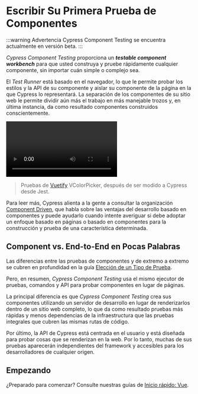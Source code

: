 # Escribir Su Primera Prueba de Componentes

:::warning Advertencia
Cypress Component Testing se encuentra actualmente en versión beta.
:::

_Cypress Component Testing_ proporciona un _**testable component workbench**_ para que usted construya y pruebe rápidamente cualquier componente, sin importar cuán simple o complejo sea.

El _Test Runner_ está basado en el navegador, lo que le permite probar los estilos y la API de su componente y aislar su componente de la página en la que Cypress lo representará. La separación de los componentes de su sitio web le permite dividir aún más el trabajo en más manejable trozos y, en última instancia, da como resultado componentes construidos conscientemente.

<video controls>
  <source src="./img/vuetify-color-picker-example.webm">
</video>

>Pruebas de [Vuetify](https://vuetifyjs.com/en/components/color-pickers/) VColorPicker, después de ser modido a Cypress desde Jest.

Para leer más, Cypress alienta a la gente a consultar la organización [Component Driven](https://www.componentdriven.org/), que habla sobre las ventajas del desarrollo basado en componentes y puede ayudarlo cuando intente averiguar si debe adoptar un enfoque basado en páginas o basado en componentes para la construcción y prueba de una característica determinada.

## Component vs. End-to-End en Pocas Palabras

Las diferencias entre las pruebas de componentes y de extremo a extremo se cubren en profundidad en la guía [Elección de un Tipo de Prueba](https://docs.cypress.io/guides/core-concepts/testing-types#What-you-ll-learn).

Pero, en resumen, _Cypress Component Testing_ usa el mismo ejecutor de pruebas, comandos y API para probar componentes en lugar de páginas.

La principal diferencia es que _Cypress Component Testing_ crea sus componentes utilizando un servidor de desarrollo en lugar de renderizarlos dentro de un sitio web completo, lo que da como resultado pruebas más rápidas y menos dependencias de la infraestructura que las pruebas integrales que cubren las mismas rutas de código.

Por último, la API de Cypress está centrada en el usuario y está diseñada para probar cosas que se renderizan en la web. Por lo tanto, muchas de sus pruebas aparecerán independientes del framework y accesibles para los desarrolladores de cualquier origen.

## Empezando

¿Preparado para comenzar? Consulte nuestras guías de [Inicio rápido: Vue](./inicio-rapido.html).
